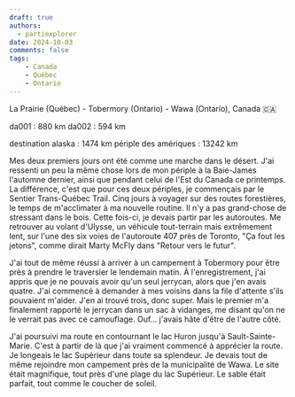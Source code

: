 ```yaml
---
draft: true
authors:
  - partiexplorer
date: 2024-10-03
comments: false
tags:
    - Canada
    - Québec
    - Ontario
---
```


La Prairie (Québec) - Tobermory (Ontario) - Wawa (Ontario), Canada 🇨🇦

da001 : 880 km
da002 : 594 km

destination alaska : 1474 km
périple des amériques : 13242 km


Mes deux premiers jours ont été comme une marche dans le désert. J'ai ressenti un peu la même chose lors de mon périple à la Baie-James l'automne dernier, ainsi que pendant celui de l'Est du Canada ce printemps. La différence, c'est que pour ces deux périples, je commençais par le Sentier Trans-Québec Trail. Cinq jours à voyager sur des routes forestières, le temps de m'acclimater à ma nouvelle routine. Il n'y a pas grand-chose de stressant dans le bois. Cette fois-ci, je devais partir par les autoroutes. Me retrouver au volant d'Ulysse, un véhicule tout-terrain mais extrêmement lent, sur l'une des six voies de l'autoroute 407 près de Toronto, "Ça fout les jetons", comme dirait Marty McFly dans "Retour vers le futur".

J'ai tout de même réussi à arriver à un campement à Tobermory pour être près à prendre le traversier le lendemain matin. À l'enregistrement, j'ai appris que je ne pouvais avoir qu'un seul jerrycan, alors que j'en avais quatre. J'ai commencé à demander à mes voisins dans la file d'attente s'ils pouvaient m'aider. J'en ai trouvé trois, donc super. Mais le premier m'a finalement rapporté le jerrycan dans un sac à vidanges, me disant qu'on ne le verrait pas avec ce camouflage. Ouf... j'avais hâte d'être de l'autre côté.

J'ai poursuivi ma route en contournant le lac Huron jusqu'à Sault-Sainte-Marie. C'est à partir de là que j'ai vraiment commencé à apprécier la route. Je longeais le lac Supérieur dans toute sa splendeur. Je devais tout de même rejoindre mon campement près de la municipalité de Wawa. Le site était magnifique, tout près d'une plage du lac Supérieur. Le sable était parfait, tout comme le coucher de soleil.

